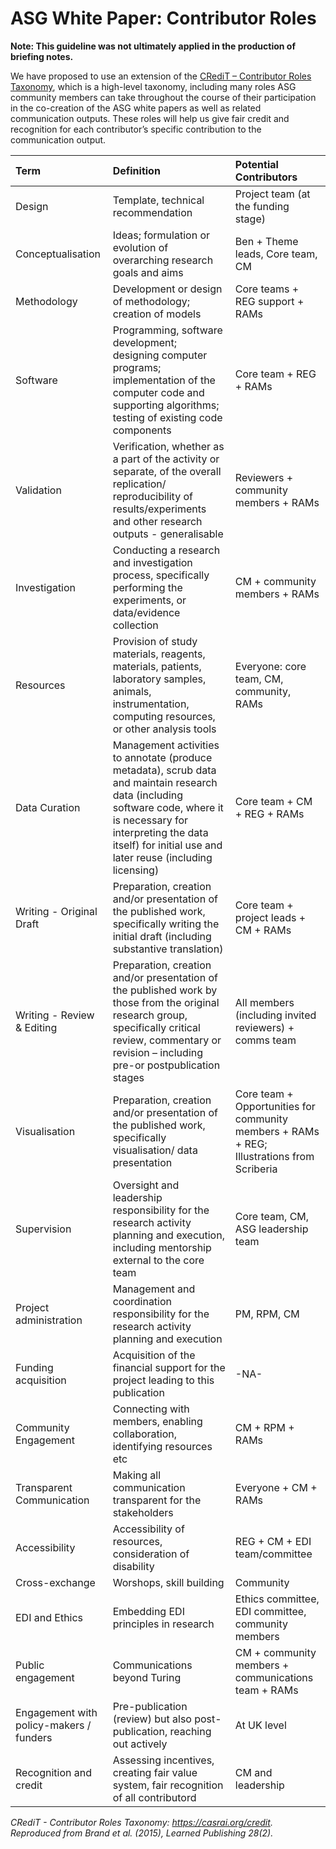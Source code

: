 # ASG White Paper: Contributor Roles

**Note: This guideline was not ultimately applied in the production of briefing notes.**

We have proposed to use an extension of the [CRediT – Contributor Roles Taxonomy](https://casrai.org/credit/), which is a high-level taxonomy, including many roles ASG community members can take throughout the course of their participation in the co-creation of the ASG white papers as well as related communication outputs.
These roles will help us give fair credit and recognition for each contributor’s specific contribution to the communication output.

| Term                                    | Definition                                                                                                                                                                                                                          | Potential Contributors                                                                         |
|:----------------------------------------|:------------------------------------------------------------------------------------------------------------------------------------------------------------------------------------------------------------------------------------|:-------------------------------------------------------------------------------------------|
| Design                                  | Template, technical recommendation                                                                                                                                                                                                  | Project team (at the funding stage)                                                        |
| Conceptualisation                       | Ideas; formulation or evolution of overarching research goals and aims                                                                                                                                                              | Ben + Theme leads, Core team, CM                                                           |
| Methodology                             | Development or design of methodology; creation of models                                                                                                                                                                            | Core teams + REG support + RAMs                                                                   |
| Software                                | Programming, software development; designing computer programs; implementation of the computer code and supporting algorithms; testing of existing code components                                                                  | Core team + REG + RAMs                                                                            |
| Validation                              | Verification, whether as a part of the activity or separate, of the overall replication/ reproducibility of results/experiments and other research outputs - generalisable                                                          | Reviewers + community members + RAMs                                                        |
| Investigation                           | Conducting a research and investigation process, specifically performing the experiments, or data/evidence collection                                                                                                               | CM + community members + RAMs                                                                     |
| Resources                               | Provision of study materials, reagents, materials, patients, laboratory samples, animals, instrumentation, computing resources, or other analysis tools                                                                             | Everyone: core team, CM, community, RAMs                                                   |
| Data Curation                           | Management activities to annotate (produce metadata), scrub data and maintain research data (including software code, where it is necessary for interpreting the data itself) for initial use and later reuse (including licensing) | Core team + CM + REG + RAMs                                                                       |
| Writing - Original Draft                | Preparation, creation and/or presentation of the published work, specifically writing the initial draft (including substantive translation)                                                                                         | Core team + project leads + CM + RAMs                                                                            |
| Writing - Review & Editing              | Preparation, creation and/or presentation of the published work by those from the original research group, specifically critical review, commentary or revision – including pre-or postpublication stages                           | All members (including invited reviewers) + comms team                                          |
| Visualisation                           | Preparation, creation and/or presentation of the published work, specifically visualisation/ data presentation                                                                                                                      | Core team + Opportunities for community members + RAMs + REG; Illustrations from Scriberia |
| Supervision                             | Oversight and leadership responsibility for the research activity planning and execution, including mentorship external to the core team                                                                                            | Core team, CM, ASG leadership team                                                         |
| Project administration                  | Management and coordination responsibility for the research activity planning and execution                                                                                                                                         | PM, RPM, CM                                                                                |
| Funding acquisition                     | Acquisition of the financial support for the project leading to this publication                                                                                                                                                    | -NA-                                                                                       |
| Community Engagement                    | Connecting with members, enabling collaboration, identifying resources etc                                                                                                                                                          | CM + RPM + RAMs                                                                                         |
| Transparent Communication               | Making all communication transparent for the stakeholders                                                                                                                                                                           | Everyone + CM + RAMs                                                                              |
| Accessibility                           | Accessibility of resources, consideration of disability                                                                                                                                                                             | REG + CM + EDI team/committee                                                              |
| Cross-exchange                          | Worshops, skill building                                                                                                                                                                                                            | Community                                                                                  |
| EDI and Ethics                          | Embedding EDI principles in research                                                                                                                                                                                                | Ethics committee, EDI committee, community members                                         |
| Public engagement                       | Communications beyond Turing                                                                                                                                                                                                        | CM + community members + communications team + RAMs                                        |
| Engagement with policy-makers / funders | Pre-publication (review) but also post-publication, reaching out actively                                                                                                                                                           | At UK level                                                                                |
| Recognition and credit                  | Assessing incentives, creating fair value system, fair recognition of all contributord                                                                                                                                              | CM and leadership                                                                          |

_CRediT - Contributor Roles Taxonomy: https://casrai.org/credit. Reproduced from Brand et al. (2015), Learned Publishing 28(2)._
